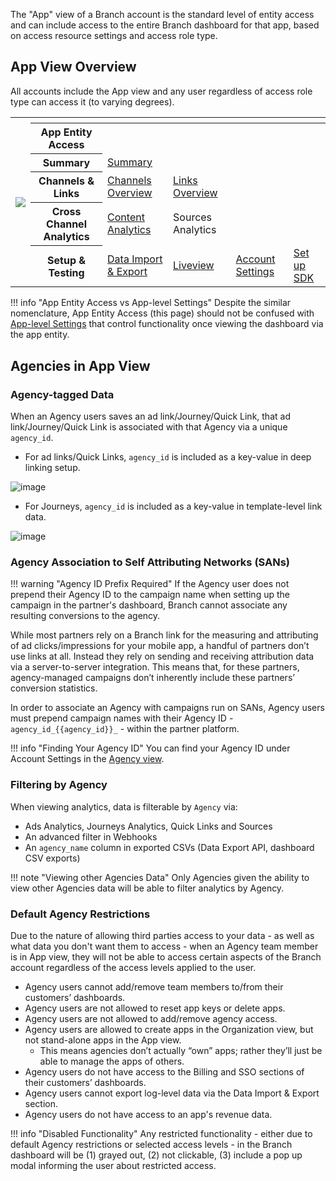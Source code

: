 The "App" view of a Branch account is the standard level of entity access and can include access to the entire Branch dashboard for that app, based on access resource settings and access role type.

## App View Overview

All accounts include the App view and any user regardless of access role type can access it (to varying degrees).

<table>
  <tr>
    <th rowspan="7"><img src="/_assets/img/pages/dashboard/access-levels/app-level-nav.png"></th>
  </tr>
	<tr>
		<th></th>
		<th></th>
		<th></th>
		<th></th>
    <th></th>
	</tr>
	<tr>
		<th><b>App Entity Access</b></th>
		<th></th>
		<th></th>
		<th></th>
    <th></th>
	</tr>
  <tr>
		<th><b>Summary</b></th>
		<td><a href="/dashboard/analytics">Summary</a></td>
		<td></td>
		<td></td>
    <td></td>
	</tr>
	<tr>
		<th><b>Channels & Links</b></th>
		<td><a href="/resources/branch-channels/">Channels Overview</a></td>
    <td><a href="/links/branch-links-overview/">Links Overview</a></td>
		<td></td>
    <td></td>
  </tr>
	<tr>
		<th><b>Cross Channel Analytics</b></th>
		<td><a href="/activity-reports-analytics/content-analytics/">Content Analytics</a></td>
		<td>Sources Analytics</td>
    <td></td>
    <td></td>
  </tr>
  <tr>
		<th><b>Setup & Testing</b></th>
		<td><a href="/exports/data-feeds-overview/">Data Import & Export</a></td>
		<td><a href="/exports/pba-liveview/">Liveview</a></td>
    <td><a href="/dashboard/account-settings/">Account Settings</a></td>
    <td><a href="/resources/native-sdks-and-plugins/">Set up SDK</a></td>
  </tr>
</table>

!!! info "App Entity Access vs App-level Settings"
	Despite the similar nomenclature, App Entity Access (this page) should not be confused with [App-level Settings](/dashboard/app-level-access/) that control functionality once viewing the dashboard via the app entity.

## Agencies in App View

### Agency-tagged Data

When an Agency users saves an ad link/Journey/Quick Link, that ad link/Journey/Quick Link is associated with that Agency via a unique `agency_id`.

- For ad links/Quick Links, `agency_id` is included as a key-value in deep linking setup.

![image](/_assets/img/pages/dashboard/access-levels/app-view-link-agency-id.png)

- For Journeys, `agency_id` is included as a key-value in template-level link data.

![image](/_assets/img/pages/dashboard/access-levels/app-view-journeys-agency-id.png)

### Agency Association to Self Attributing Networks (SANs)

!!! warning "Agency ID Prefix Required"
	If the Agency user does not prepend their Agency ID to the campaign name when setting up the campaign in the partner's dashboard, Branch cannot associate any resulting conversions to the agency.

While most partners rely on a Branch link for the measuring and attributing of ad clicks/impressions for your mobile app, a handful of partners don’t use links at all. Instead they rely on sending and receiving attribution data via a server-to-server integration. This means that, for these partners, agency-managed campaigns don’t inherently include these partners’ conversion statistics.

In order to associate an Agency with campaigns run on SANs, Agency users must prepend campaign names with their Agency ID - `agency_id_{{agency_id}}_` - within the partner platform.

!!! info "Finding Your Agency ID"
	You can find your Agency ID under Account Settings in the [Agency view](/dashboard/agency-view/#managing-your-agency-profile).

### Filtering by Agency

When viewing analytics, data is filterable by `Agency` via:

- Ads Analytics, Journeys Analytics, Quick Links and Sources
- An advanced filter in Webhooks
- An `agency_name` column in exported CSVs (Data Export API, dashboard CSV exports)

!!! note "Viewing other Agencies Data"
	Only Agencies given the ability to view other Agencies data will be able to filter analytics by Agency.

### Default Agency Restrictions

Due to the nature of allowing third parties access to your data -  as well as what data you don't want them to access - when an Agency team member is in App view, they will not be able to access certain aspects of the Branch account regardless of the access levels applied to the user.

- Agency users cannot add/remove team members to/from their customers’ dashboards.
- Agency users are not allowed to reset app keys or delete apps.
- Agency users are not allowed to add/remove agency access.
- Agency users are allowed to create apps in the Organization view, but not stand-alone apps in the App view.
	- This means agencies don’t actually “own” apps; rather they’ll just be able to manage the apps of others.
- Agency users do not have access to the Billing and SSO sections of their customers’ dashboards.
- Agency users cannot export log-level data via the Data Import & Export section.
- Agency users do not have access to an app's revenue data.

!!! info "Disabled Functionality"
	Any restricted functionality - either due to default Agency restrictions or selected access levels - in the Branch dashboard will be (1) grayed out, (2) not clickable, (3) include a pop up modal informing the user about restricted access.
